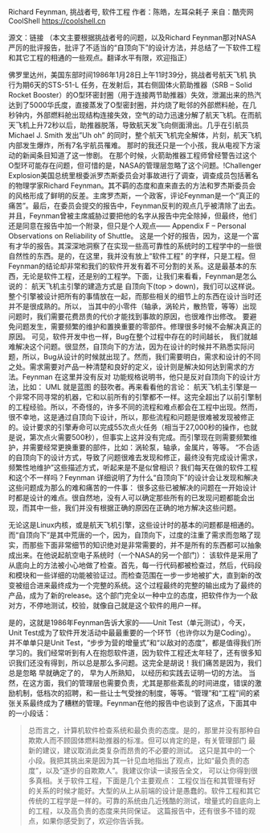 Richard Feynman, 挑战者号, 软件工程
作者：陈皓，左耳朵耗子
来自：酷壳网 CoolShell https://coolshell.cn

源文：链接 （本文主要根据挑战者号的问题，以及Richard Feynman那对NASA严厉的批评报告，批评了不适当的“自顶向下”的设计方法，并总结了一下软件工程和其它工程的相通的一些观点。翻译水平有限，欢迎指正）

佛罗里达州，美国东部时间1986年1月28日上午11时39分，挑战者号航天飞机 执行为期6天的STS-51-L 任务，在发射后，其右侧固体火箭助推器（SRB – Solid Rocket Booster）的O型环密封圈（用于连接两节助推器）失效，泄漏出来的热汽达到了5000华氏度，直接蒸发了O型密封圈，并灼烧了毗邻的外部燃料舱，在几秒钟内，外部燃料舱出现结构连接失效，空气的动力迅速分解了航天飞机。在而航天飞机上升72秒以后，助推器脱落，导致航天发飞向侧面滑出。几乎在引航员 Michael J. Smith 发出”Uh oh” 的同时，整个航天飞机完全解体，片刻，航天飞机内部发生爆炸，所有7名宇航员罹难。 那时的我还只是一个小孩，我从电视下方滚动的新闻条目知道了这一惨剧。
在那个时候，火箭助推器工程师曾经警告过这个O型环可能存在问题，但可惜的是，NASA的管理层忽略了这个问题。!Challenger Explosion美国总统里根委派罗杰斯委员会对事故进行了调查，调查成员包括著名的物理学家Richard Feynman。其不羁的态度和直来直去的方法和罗杰斯委员会的风格形成了鲜明的反差。主席罗杰斯，一个政客，评论Feynman是一个“真正的痛苦”。最后，在委员会提交的报告中，Feynman反判的观点几乎被清除了出去。并且，Feynman曾被主席威胁过要把他的名字从报告中完全除掉，但最终，他们还是同意在报告中加一个附录，但只是个人观点—— Appendix F – Personal Observations on Reliability of Shuttle。
这是一个好的报告，因为，这是一个富有才华的报告。其深深地洞察了在实现一些高可靠性的系统时的工程学中的一些很自然性的东西。是的，在这里，我并没有放上“软件工程” 的字样，只是工程。但Feynman的结论却非常和我们的软件开发有着不可分割的关系。这是最基本的东西，无论是软件工程，还是别的工程学。下面，让我们来看看，Feynman是怎么说的：
航天飞机主引擎的建造方式是 自顶向下(top > down)，我们可以这样说。整个引擎被设计把所有的事情放在一起，而那些相关的细节上的东西在设计当时还并不是很成熟的。所以，
当其中的小零件（轴承，涡轮片，散热管，等等）出现问题时，我们需要花费昂贵的代价才能找到事故的原因，也很难作出修改。
要避免问题发生，需要频繁的维护和置换重要的零部件。修理很多时候不会解决真正的原因。
可见，软件开发中也一样，Bug在整个过程中存在的时间越长， 我们就越难解决这个问题。很显然，自顶向下的方法，因为在设计的时候并不熟悉实际问题，所以，Bug从设计的时候就出现了。然而，我们需要明白，需求和设计的不同之处。需求需要对产品一种清楚和良好的定义，设计则是解决如何达到需求的方法。Feynman 在这里并没有反对 功能规格说明书，他只是反对自顶向下的设计方法，比如： UML 就是蓝图 的鼓吹者。再来看看他的言论：
航天飞机主引擎是一个非常不同寻常的机器，它和以前所有的引擎都不一样。这完全超出了以前引擎制的工程经验。所以，不奇怪的，许多不同的流程和难点都会在工程中出现。然而，很不幸地，这是通过自顶向下设计，所以，那些流程和问题是很难被发现被修正的。设计要求的引擎寿命可以完成55次点火任务（相当于27,000秒的操作，也就是说，第次点火需要500秒），但事实上这并没有完成。而引擎现在则需要频繁维护，并需要经常更换重要的部件，比如：涡轮泵，轴承，金属片，等等。
“不合适的自顶向下的设计方式，导致了问题很难去发现和修正，最终没有完成设计需求，频繁性地维护”这些描述方式，听起来是不是似曾相识？我们每天在做的软件工程和这个不一样吗？Feynman 详细说明了为什么“自顶向下”的设计会让发现和解决这些问题成为那么的难和痛苦的一件事：
很多这些已被解决的问题在一开始设计时都是设计的难点。很自然地，没有人可以确定那些所有的已发现问题都能会出现，而其中一些，我们并没有根据正确的原因在正确的地方解决这些问题。

无论这是Linux内核，或是航天飞机引擎，这些设计时的基本的问题都是相通的。而“自顶向下”是其中荒唐的一个，因为，自顶向下，过度的注重了需求而忽略了现实，而那些下面非常细节的知识绝对是非常需要的，并不是所有的东西都可以抽象成出来。在他说起航空电子系统时（一个NASA的另一个部门）：
该软件是采用了从底向上的方法被小心地做了检查。首先，每一行代码都被检查过，然后，代码段和模块和一些详细的功能被验证过。而检查范围在一步一步地被扩大，直到新的改变被组合进来最终成为一个完整的系统。这个过程最终的完整的输出成为了最终的产品，成为了新的release。这个部门完全以一种中立的态度，把软件作为一个敌对方，不停地测试，校验，就像自己就是这个软件的用户一样。

是的，这就是1986年Feynman告诉大家的——Unit Test（单元测试），今天，Unit Test成为了软件开发活动中最最重要的一个环节（也许你以为是Coding）。并不单单只是Unit Test，“步步为营的增量式”和“以敌对的态度”，都是值得我们所学习的。我们经常听到有人在抱怨软件道，因为软件工程还太年轻了，还有很多知识我们还没有得到，所以总是那么多问题。这完全是胡说！我们痛苦是因为，我们 总是忽略 早就确定了的， 早为人所熟知， 以经历和实践去证明一切的方法。 当然，在这方面，我们的管理层也需要负责，尤其是那些紊乱的时间进度，错误的激励机制，低档次的招聘，和一些让士气受挫的制度，等等。“管理”和“工程”间的紧张关系最终成为了糟糕的管理。Feynman在他的报告中也谈到了这点，下面其中的一小段话：
> 总而言之，计算机软件检查系统和最负责的态度。是的，那里并没有那种自欺欺人而不顾固体燃料助推器的标准。但可以肯定的是，有关管理部门 最新的建议，建议取消此类复杂而昂贵的不必要的测试。
这只是其中的一个小段。我把其挑出来是因为其一针见血地指出了观点，比如“最负责的态度”，以及“逐步的自欺欺人”。我建议你读一读报告全文， 可以让你得到很多真相。关于软件工程，下面是几个主要观点：
工程仅当在和其管理有好的关系的时候才能好。大型的从上从前端的设计是愚蠢的。软件工程和其它传统的工程学是一样的。可靠的系统由几近残酷的测试，增量式的自底向上的工程，以及高负责的态度来共同保证。
这篇报告中，还有很多不错的观点，如果你感受到了，欢迎你告诉我。